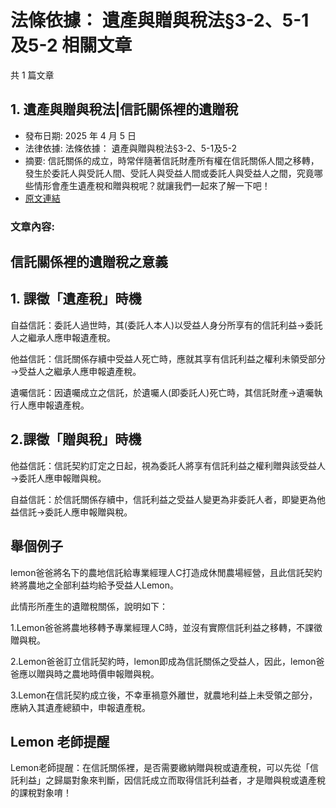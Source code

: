 # 法條依據： 遺產與贈與稅法§3-2、5-1及5-2 相關文章

共 1 篇文章

## 1. 遺產與贈與稅法|信託關係裡的遺贈稅

- 發布日期: 2025 年 4 月 5 日
- 法律依據: 法條依據： 遺產與贈與稅法§3-2、5-1及5-2
- 摘要: 信託關係的成立，時常伴隨著信託財產所有權在信託關係人間之移轉，發生於委託人與受託人間、受託人與受益人間或委託人與受益人之間，究竟哪些情形會產生遺產稅和贈與稅呢？就讓我們一起來了解一下吧！
- [原文連結](https://www.jasper-realestate.com/%e9%81%ba%e7%94%a2%e8%88%87%e8%b4%88%e8%88%87%e7%a8%85%e6%b3%95%e4%bf%a1%e8%a8%97%e9%97%9c%e4%bf%82%e8%a3%a1%e7%9a%84%e9%81%ba%e8%b4%88_%e7%a8%85/)

### 文章內容:

## 信託關係裡的遺贈稅之意義

## 1. 課徵「遺產稅」時機

自益信託：委託人過世時，其(委託人本人)以受益人身分所享有的信託利益→委託人之繼承人應申報遺產稅。

他益信託：信託關係存續中受益人死亡時，應就其享有信託利益之權利未領受部分→受益人之繼承人應申報遺產稅。

遺囑信託：因遺囑成立之信託，於遺囑人(即委託人)死亡時，其信託財產→遺囑執行人應申報遺產稅。

## 2.課徵「贈與稅」時機

他益信託：信託契約訂定之日起，視為委託人將享有信託利益之權利贈與該受益人→委託人應申報贈與稅。

自益信託：於信託關係存續中，信託利益之受益人變更為非委託人者，即變更為他益信託→委託人應申報贈與稅。

## 舉個例子

lemon爸爸將名下的農地信託給專業經理人C打造成休閒農場經營，且此信託契約終將農地之全部利益均給予受益人Lemon。

此情形所產生的遺贈稅關係，說明如下：

1.Lemon爸爸將農地移轉予專業經理人C時，並沒有實際信託利益之移轉，不課徵贈與稅。

2.Lemon爸爸訂立信託契約時，lemon即成為信託關係之受益人，因此，lemon爸爸應以贈與時之農地時價申報贈與稅。

3.Lemon在信託契約成立後，不幸車禍意外離世，就農地利益上未受領之部分，應納入其遺產總額中，申報遺產稅。

## Lemon 老師提醒

Lemon老師提醒：在信託關係裡，是否需要繳納贈與稅或遺產稅，可以先從「信託利益」之歸屬對象來判斷，因信託成立而取得信託利益者，才是贈與稅或遺產稅的課稅對象唷！
